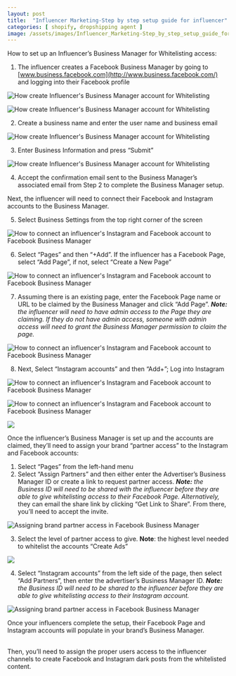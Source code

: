 ```yaml
---
layout: post
title:  "Influencer Marketing-Step by step setup guide for influencer"
categories: [ shopify, dropshipping agent ]
image: /assets/images/Influencer_Marketing-Step_by_step_setup_guide_for_influencer_0.png
---
```


How to set up an Influencer’s Business Manager for Whitelisting access:

1.  The influencer creates a Facebook Business Manager by going to  [www.business.facebook.com](http://www.business.facebook.com/)  and logging into their Facebook profile

![How create Influencer's Business Manager account for Whitelisting](/assets/images/Influencer_Marketing-Step_by_step_setup_guide_for_influencer_1.png)

![How create Influencer's Business Manager account for Whitelisting](/assets/images/Influencer_Marketing-Step_by_step_setup_guide_for_influencer_2.png)

2.  Create a business name and enter the user name and business email

![How create Influencer's Business Manager account for Whitelisting](/assets/images/Influencer_Marketing-Step_by_step_setup_guide_for_influencer_3.png)

3.  Enter Business Information and press “Submit”

![How create Influencer's Business Manager account for Whitelisting](/assets/images/Influencer_Marketing-Step_by_step_setup_guide_for_influencer_4.png)

4.  Accept the confirmation email sent to the Business Manager’s associated email from Step 2 to complete the Business Manager setup.

Next, the influencer will need to connect their Facebook and Instagram accounts to the Business Manager.

5.  Select Business Settings from the top right corner of the screen

![How to connect an influencer's Instagram and Facebook account to Facebook Business Manager](/assets/images/Influencer_Marketing-Step_by_step_setup_guide_for_influencer_5.png)

6.  Select “Pages” and then “+Add”. If the influencer has a Facebook Page, select “Add Page”, if not, select “Create a New Page”

![How to connect an influencer's Instagram and Facebook account to Facebook Business Manager](/assets/images/Influencer_Marketing-Step_by_step_setup_guide_for_influencer_6.png)

7.  Assuming there is an existing page, enter the Facebook Page name or URL to be claimed by the Business Manager and click “Add Page”.  **_Note:_** _the influencer will need to have admin access to the Page they are claiming. If they do not have admin access, someone with admin access will need to grant the Business Manager permission to claim the page._

![How to connect an influencer's Instagram and Facebook account to Facebook Business Manager](/assets/images/Influencer_Marketing-Step_by_step_setup_guide_for_influencer_7.png)

8.  Next, Select “Instagram accounts” and then “Add+”; Log into Instagram

![How to connect an influencer's Instagram and Facebook account to Facebook Business Manager](/assets/images/Influencer_Marketing-Step_by_step_setup_guide_for_influencer_8.png)

![How to connect an influencer's Instagram and Facebook account to Facebook Business Manager](/assets/images/Influencer_Marketing-Step_by_step_setup_guide_for_influencer_9.png)

![](/assets/images/Influencer_Marketing-Step_by_step_setup_guide_for_influencer_10.jpeg)

Once the influencer’s Business Manager is set up and the accounts are claimed, they’ll need to assign your brand “partner access” to the Instagram and Facebook accounts:

1.  Select “Pages” from the left-hand menu
2.  Select “Assign Partners” and then either enter the Advertiser’s Business Manager ID or create a link to request partner access.  **_Note:_** _the Business ID will need to be shared with the influencer before they are able to give whitelisting access to their Facebook Page. Alternatively,_ they can email the share link by clicking “Get Link to Share”. From there, you’ll need to accept the invite.

![Assigning brand partner access in Facebook Business Manager](/assets/images/Influencer_Marketing-Step_by_step_setup_guide_for_influencer_11.png)

3.  Select the level of partner access to give.  **Note**: the highest level needed to whitelist the accounts “Create Ads”

![](/assets/images/Influencer_Marketing-Step_by_step_setup_guide_for_influencer_12.jpeg)

4.  Select “Instagram accounts” from the left side of the page, then select “Add Partners”, then enter the advertiser’s Business Manager ID.  **_Note:_** _the Business ID will need to be shared to the influencer before they are able to give whitelisting access to their Instagram account._

![Assigning brand partner access in Facebook Business Manager](/assets/images/Influencer_Marketing-Step_by_step_setup_guide_for_influencer_13.png)

  

Once your influencers complete the setup, their Facebook Page and Instagram accounts will populate in your brand’s Business Manager.  
‍

Then, you’ll need to assign the proper users access to the influencer channels to create Facebook and Instagram dark posts from the whitelisted content.
<!--stackedit_data:
eyJoaXN0b3J5IjpbLTMzNTIxMDEyNSwtODEwMTYxOTQxLC0zMT
YxODQyMDldfQ==
-->
